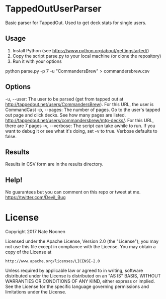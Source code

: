 # TappedOutUserParser
Basic parser for TappedOut. Used to get deck stats for single users.

## Usage

1. Install Python (see https://www.python.org/about/gettingstarted/)
2. Copy the script parse.py to your local machine (or clone the repository)
3. Run it with your options

python parse.py -p 7 -u "CommandersBrew" > commandersbrew.csv

## Options

-u, --user: The user to be parsed (get from tapped out at http://tappedout.net/users/CommandersBrew).  For this URL, the user is CommandCast
-p, --pages: The number of pages.  Go to the user's tapped out page and click decks.  See how many pages are listed.
http://tappedout.net/users/commandersbrew/mtg-decks/.  For this URL, there are 7 pages
-v, --verbose: The script can take awhile to run.  If you want to debug it or see what it's doing, set -v to true.  Verbose defaults to false.

## Results

Results in CSV form are in the results directory.

## Help!

No guarantees but you can comment on this repo or tweet at me.  https://twitter.com/Devil_Bug

# License

Copyright 2017 Nate Noonen

Licensed under the Apache License, Version 2.0 (the "License");
you may not use this file except in compliance with the License.
You may obtain a copy of the License at

    http://www.apache.org/licenses/LICENSE-2.0

Unless required by applicable law or agreed to in writing, software
distributed under the License is distributed on an "AS IS" BASIS,
WITHOUT WARRANTIES OR CONDITIONS OF ANY KIND, either express or implied.
See the License for the specific language governing permissions and
limitations under the License.
